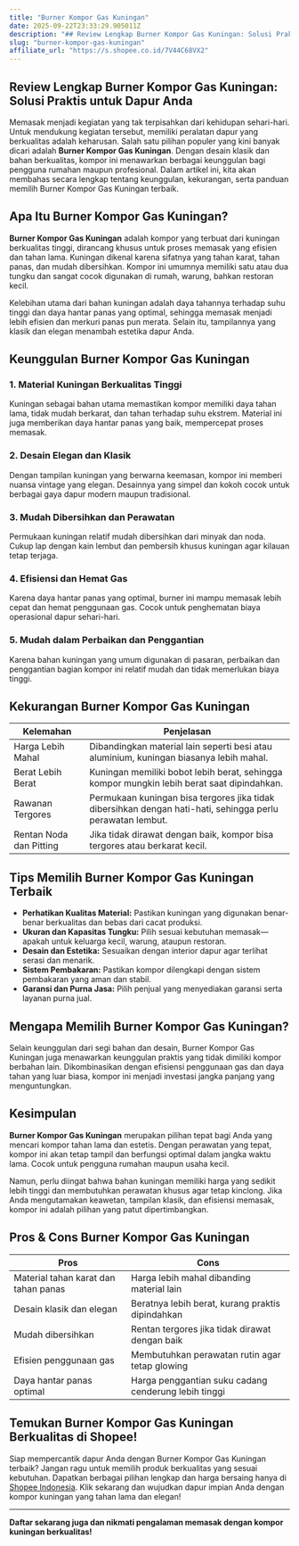 ```yaml
---
title: "Burner Kompor Gas Kuningan"
date: 2025-09-22T23:33:29.905011Z
description: "## Review Lengkap Burner Kompor Gas Kuningan: Solusi Praktis untuk Dapur Anda..."
slug: "burner-kompor-gas-kuningan"
affiliate_url: "https://s.shopee.co.id/7V44C68VX2"
---
```

## Review Lengkap Burner Kompor Gas Kuningan: Solusi Praktis untuk Dapur Anda

Memasak menjadi kegiatan yang tak terpisahkan dari kehidupan sehari-hari. Untuk mendukung kegiatan tersebut, memiliki peralatan dapur yang berkualitas adalah keharusan. Salah satu pilihan populer yang kini banyak dicari adalah **Burner Kompor Gas Kuningan**. Dengan desain klasik dan bahan berkualitas, kompor ini menawarkan berbagai keunggulan bagi pengguna rumahan maupun profesional. Dalam artikel ini, kita akan membahas secara lengkap tentang keunggulan, kekurangan, serta panduan memilih Burner Kompor Gas Kuningan terbaik.

## Apa Itu Burner Kompor Gas Kuningan?

**Burner Kompor Gas Kuningan** adalah kompor yang terbuat dari kuningan berkualitas tinggi, dirancang khusus untuk proses memasak yang efisien dan tahan lama. Kuningan dikenal karena sifatnya yang tahan karat, tahan panas, dan mudah dibersihkan. Kompor ini umumnya memiliki satu atau dua tungku dan sangat cocok digunakan di rumah, warung, bahkan restoran kecil.

Kelebihan utama dari bahan kuningan adalah daya tahannya terhadap suhu tinggi dan daya hantar panas yang optimal, sehingga memasak menjadi lebih efisien dan merkuri panas pun merata. Selain itu, tampilannya yang klasik dan elegan menambah estetika dapur Anda.

## Keunggulan Burner Kompor Gas Kuningan

### 1. Material Kuningan Berkualitas Tinggi
Kuningan sebagai bahan utama memastikan kompor memiliki daya tahan lama, tidak mudah berkarat, dan tahan terhadap suhu ekstrem. Material ini juga memberikan daya hantar panas yang baik, mempercepat proses memasak.

### 2. Desain Elegan dan Klasik
Dengan tampilan kuningan yang berwarna keemasan, kompor ini memberi nuansa vintage yang elegan. Desainnya yang simpel dan kokoh cocok untuk berbagai gaya dapur modern maupun tradisional.

### 3. Mudah Dibersihkan dan Perawatan
Permukaan kuningan relatif mudah dibersihkan dari minyak dan noda. Cukup lap dengan kain lembut dan pembersih khusus kuningan agar kilauan tetap terjaga.

### 4. Efisiensi dan Hemat Gas
Karena daya hantar panas yang optimal, burner ini mampu memasak lebih cepat dan hemat penggunaan gas. Cocok untuk penghematan biaya operasional dapur sehari-hari.

### 5. Mudah dalam Perbaikan dan Penggantian
Karena bahan kuningan yang umum digunakan di pasaran, perbaikan dan penggantian bagian kompor ini relatif mudah dan tidak memerlukan biaya tinggi.

## Kekurangan Burner Kompor Gas Kuningan

| Kelemahan | Penjelasan |
|------------|------------|
| Harga Lebih Mahal | Dibandingkan material lain seperti besi atau aluminium, kuningan biasanya lebih mahal. |
| Berat Lebih Berat | Kuningan memiliki bobot lebih berat, sehingga kompor mungkin lebih berat saat dipindahkan. |
| Rawanan Tergores | Permukaan kuningan bisa tergores jika tidak dibersihkan dengan hati-hati, sehingga perlu perawatan lembut. |
| Rentan Noda dan Pitting | Jika tidak dirawat dengan baik, kompor bisa tergores atau berkarat kecil. |

## Tips Memilih Burner Kompor Gas Kuningan Terbaik

- **Perhatikan Kualitas Material:** Pastikan kuningan yang digunakan benar-benar berkualitas dan bebas dari cacat produksi.
- **Ukuran dan Kapasitas Tungku:** Pilih sesuai kebutuhan memasak—apakah untuk keluarga kecil, warung, ataupun restoran.
- **Desain dan Estetika:** Sesuaikan dengan interior dapur agar terlihat serasi dan menarik.
- **Sistem Pembakaran:** Pastikan kompor dilengkapi dengan sistem pembakaran yang aman dan stabil.
- **Garansi dan Purna Jasa:** Pilih penjual yang menyediakan garansi serta layanan purna jual.

## Mengapa Memilih Burner Kompor Gas Kuningan?

Selain keunggulan dari segi bahan dan desain, Burner Kompor Gas Kuningan juga menawarkan keunggulan praktis yang tidak dimiliki kompor berbahan lain. Dikombinasikan dengan efisiensi penggunaan gas dan daya tahan yang luar biasa, kompor ini menjadi investasi jangka panjang yang menguntungkan.

## Kesimpulan

**Burner Kompor Gas Kuningan** merupakan pilihan tepat bagi Anda yang mencari kompor tahan lama dan estetis. Dengan perawatan yang tepat, kompor ini akan tetap tampil dan berfungsi optimal dalam jangka waktu lama. Cocok untuk pengguna rumahan maupun usaha kecil.

Namun, perlu diingat bahwa bahan kuningan memiliki harga yang sedikit lebih tinggi dan membutuhkan perawatan khusus agar tetap kinclong. Jika Anda mengutamakan keawetan, tampilan klasik, dan efisiensi memasak, kompor ini adalah pilihan yang patut dipertimbangkan.

## Pros & Cons Burner Kompor Gas Kuningan

| Pros | Cons |
|-------|--------|
| Material tahan karat dan tahan panas | Harga lebih mahal dibanding material lain |
| Desain klasik dan elegan | Beratnya lebih berat, kurang praktis dipindahkan |
| Mudah dibersihkan | Rentan tergores jika tidak dirawat dengan baik |
| Efisien penggunaan gas | Membutuhkan perawatan rutin agar tetap glowing |
| Daya hantar panas optimal | Harga penggantian suku cadang cenderung lebih tinggi |

## Temukan Burner Kompor Gas Kuningan Berkualitas di Shopee!

Siap mempercantik dapur Anda dengan Burner Kompor Gas Kuningan terbaik? Jangan ragu untuk memilih produk berkualitas yang sesuai kebutuhan. Dapatkan berbagai pilihan lengkap dan harga bersaing hanya di [Shopee Indonesia](https://s.shopee.co.id/7V44C68VX2). Klik sekarang dan wujudkan dapur impian Anda dengan kompor kuningan yang tahan lama dan elegan!

---

**Daftar sekarang juga dan nikmati pengalaman memasak dengan kompor kuningan berkualitas!**